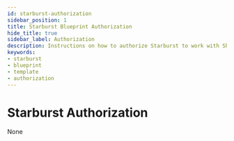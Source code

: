 ```yaml
---
id: starburst-authorization
sidebar_position: 1
title: Starburst Blueprint Authorization
hide_title: true
sidebar_label: Authorization
description: Instructions on how to authorize Starburst to work with Shipyard's low-code Starburst templates.
keywords:
- starburst
- blueprint
- template
- authorization
---
```


# Starburst Authorization
None
